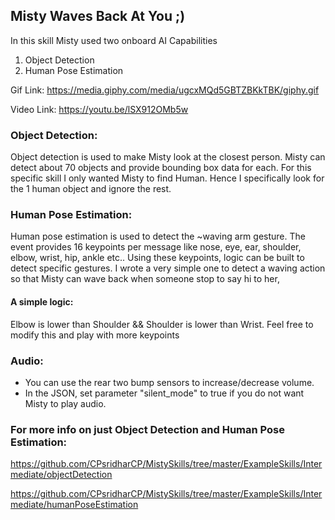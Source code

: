 ## Misty Waves Back At You ;) 
In this skill Misty used two onboard AI Capabilities 
1. Object Detection 
2. Human Pose Estimation

Gif Link: https://media.giphy.com/media/ugcxMQd5GBTZBKkTBK/giphy.gif

Video Link: https://youtu.be/lSX912OMb5w

### Object Detection:
Object detection is used to make Misty look at the closest person. Misty can detect 
about 70 objects and provide bounding box data for each. For this specific skill I only
wanted Misty to find Human. Hence I specifically look for the 1 human object and ignore 
the rest.

### Human Pose Estimation:
Human pose estimation is used to detect the ~waving arm gesture. The event provides 16 
keypoints per message like nose, eye, ear, shoulder, elbow, wrist, hip, ankle etc.. 
Using these keypoints, logic can be built to detect specific gestures. I wrote a very simple
one to detect a waving action so that Misty can wave back when someone stop to say hi to her,
#### A simple logic: 
Elbow is lower than Shoulder && Shoulder is lower than Wrist. Feel free to modify this and 
play with more keypoints

### Audio:
- You can use the rear two bump sensors to increase/decrease volume.
- In the JSON, set parameter "silent_mode" to true if you do not want Misty to play audio. 

### For more info on just Object Detection and Human Pose Estimation:

https://github.com/CPsridharCP/MistySkills/tree/master/ExampleSkills/Intermediate/objectDetection

https://github.com/CPsridharCP/MistySkills/tree/master/ExampleSkills/Intermediate/humanPoseEstimation
